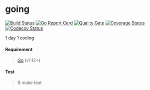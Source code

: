 # going  

[![Build Status](https://travis-ci.org/zrma/going.svg?branch=master)](https://travis-ci.org/zrma/going)
[![Go Report Card](https://goreportcard.com/badge/github.com/zrma/going)](https://goreportcard.com/report/github.com/zrma/going)
[![Quality Gate](https://sonar.team504.com/api/badges/gate?key=going)](https://sonar.team504.com/dashboard?id=going)
[![Coverage Status](https://coveralls.io/repos/github/zrma/going/badge.svg?branch=master)](https://coveralls.io/github/zrma/going?branch=master)
[![Codecov Status](https://codecov.io/gh/zrma/going/branch/master/graphs/badge.svg)](https://codecov.io/gh/zrma/going)

1 day 1 coding


#### Requirement
> [Go](https://golang.org) (v1.12+)


#### Test
> $ make test
